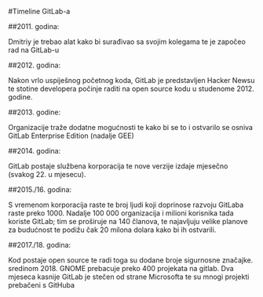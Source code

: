 #Timeline GitLab-a


##2011. godina:

Dmitriy je trebao alat kako bi surađivao sa svojim kolegama te je započeo rad na GitLab-u

##2012. godina:

Nakon vrlo uspiješnog početnog koda, GitLab je predstavljen Hacker Newsu te stotine developera počinje raditi na open source kodu u studenome 2012. godine.

##2013. godine:

Organizacije traže dodatne mogućnosti te kako bi se to i ostvarilo se osniva GitLab Enterprise Edition (nadalje GEE)

##2014. godina:

GitLab postaje službena korporacija te nove verzije izdaje mjesečno (svakog 22. u mjesecu).

##2015./16. godina:

S vremenom korporacija raste te  broj ljudi koji doprinose razvoju GitLaba raste preko 1000. Nadalje 100 000 organizacija i milioni korisnika tada koriste GitLab; tim se proširuje na 140 članova, te najavljuju velike planove za budućnost te podižu čak 20 milona dolara kako bi ih ostvarili.

##2017./18. godina:

Kod postaje open source te radi toga su dodane broje sigurnosne značajke. sredinom 2018. GNOME prebacuje preko 400 projekata na gitlab. Dva mjeseca kasnije GitLab je stečen od strane Microsofta te su mnogi projekti prebačeni s GitHuba


